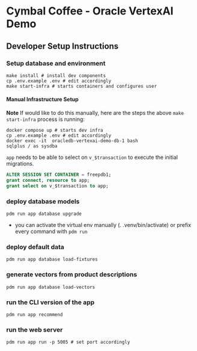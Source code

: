 # Cymbal Coffee - Oracle VertexAI Demo

## Developer Setup Instructions

### Setup database and environment

```shell
make install # install dev components
cp .env.example .env # edit accordingly
make start-infra # starts containers and configures user
```

#### Manual Infrastructure Setup

**Note** If would like to do this manually, here are the steps the above `make start-infra` process is running:

```shell
docker compose up # starts dev infra
cp .env.example .env # edit accordingly
docker exec -it  oracledb-vertexai-demo-db-1 bash
sqlplus / as sysdba
```

`app` needs to be able to select on `v_$transaction` to execute the initial migrations.

```sql
ALTER SESSION SET CONTAINER = freepdb1;
grant connect, resource to app;
grant select on v_$transaction to app;
```

### deploy database models

```shell
pdm run app database upgrade
```

* you can activate the virtual env manually (. .venv/bin/activate) or prefix every command with `pdm run`

### deploy default data

```shell
pdm run app database load-fixtures
```

### generate vectors from product descriptions

```shell
pdm run app database load-vectors
```

### run the CLI version of the app

```shell
pdm run app recommend
```

### run the web server

```shell
pdm run app run -p 5005 # set port accordingly
```
